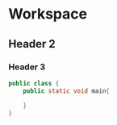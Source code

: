 # Workspace
## Header 2
### Header 3

```java
public class {
    public static void main{

    }
}
```
